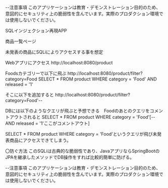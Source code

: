 
--注意事項
このアプリケーションは教育・デモンストレーション目的のため、意図的にセキュリティ上の脆弱性を含んでいます。実際のプロダクション環境では使用しないでください。

SQLインジェクション再現APP

商品一覧ページ

未発表の商品にSQLiによりアクセスする事を想定

Webアプリにアクセス
http://localhost:8080/product

Foodsカテゴリーで以下に飛ぶ
http://localhost:8080/product/filter?category=Food
SELECT * FROM product WHERE category = 'Food' AND released = '1'

そこに以下を追加すると
http://localhost:8080/product/filter?category=Food'--

DBには以下のようなクエリが飛ぶと予想できる　Foodのあとのクエリをコメントアウトされると
SELECT * FROM product WHERE category = 'Food'[-- AND released = '1'ここがコメントアウト]

SELECT * FROM product WHERE category = 'Food'というクエリが飛び未発表商品にアクセスできてしまう。

〇防ぐ方法
このSQLiは古典的な脆弱性であり、JavaアプリならSpringBootのJPAを継承したメソッドでDB操作をすれば比較的簡単に防げる。

--注意事項
このアプリケーションは教育・デモンストレーション目的のため、意図的にセキュリティ上の脆弱性を含んでいます。実際のプロダクション環境では使用しないでください。

